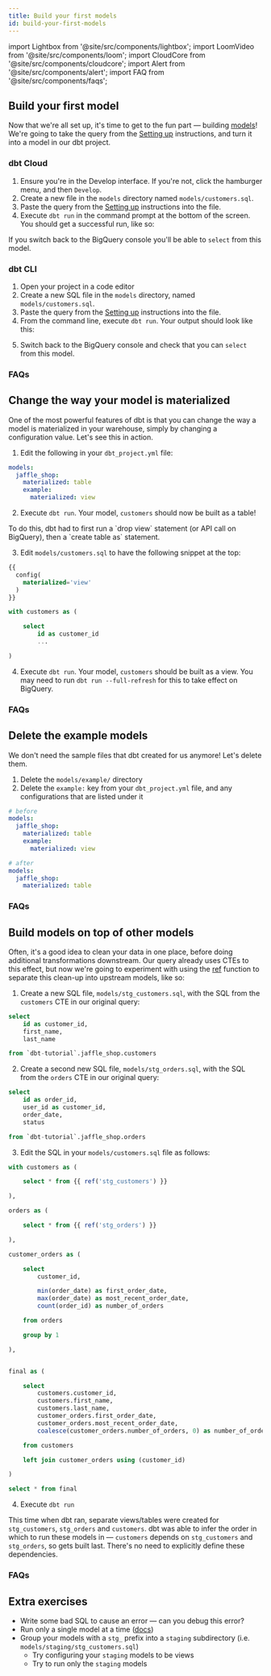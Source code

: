 ```yaml
---
title: Build your first models
id: build-your-first-models
---
```


import Lightbox from '@site/src/components/lightbox';
import LoomVideo from '@site/src/components/loom';
import CloudCore from '@site/src/components/cloudcore';
import Alert from '@site/src/components/alert';
import FAQ from '@site/src/components/faqs';

## Build your first model
Now that we're all set up, it's time to get to the fun part — building [models](https://docs.getdbt.com/docs/building-models)!
We're going to take the query from the [Setting up](docs/setting-up) instructions,
and turn it into a model in our dbt project.

### dbt Cloud
<LoomVideo id="09919ddb02e44015878c9e93e15fe792" />

1. Ensure you're in the Develop interface. If you're not, click the hamburger menu,
and then `Develop`.
2. Create a new file in the `models` directory named `models/customers.sql`.
3. Paste the query from the [Setting up](docs/setting-up) instructions into the
file.
4. Execute `dbt run` in the command prompt at the bottom of the screen. You
should get a successful run, like so:

<Lightbox src="/img/first-model-dbt-cloud.png" title="A successful run with dbt Cloud" />

If you switch back to the BigQuery console you'll be able to `select` from this
model.


### dbt CLI

<LoomVideo id="2ae3e1c6dfab451ab165ce928c5600c0" />

1. Open your project in a code editor
2. Create a new SQL file in the `models` directory, named `models/customers.sql`.
3. Paste the query from the [Setting up](docs/setting-up) instructions into the
file.
4. From the command line, execute `dbt run`. Your output should look like this:

<Lightbox src="/img/first-model-dbt-cli.png" title="A successful run with the dbt CLI" />

5. Switch back to the BigQuery console and check that you can `select` from this
model.

### FAQs
<FAQ src="faqs/checking-logs" />
<FAQ src="faqs/which-schema" />
<FAQ src="faqs/create-a-schema" />
<FAQ src="faqs/run-downtime" />
<FAQ src="faqs/sql-errors" />


## Change the way your model is materialized
One of the most powerful features of dbt is that you can change the way a model
is materialized in your warehouse, simply by changing a configuration value.
Let's see this in action.

<CloudCore>
    <LoomVideo id="fbaa9948dccf4f74a17ffc7de1ddf4f2" />
    <LoomVideo id="22ebdc914426461ea5c617a415cb4c21" />
</CloudCore>

1. Edit the following in your `dbt_project.yml` file:
```yaml
models:
  jaffle_shop:
    materialized: table
    example:
      materialized: view
```
2. Execute `dbt run`. Your model, `customers` should now be built as a table!
<Alert type="info">
To do this, dbt had to first run a `drop view` statement
(or API call on BigQuery), then a `create table as` statement.
</Alert>


3. Edit `models/customers.sql` to have the following snippet at the top:
```sql
{{
  config(
    materialized='view'
  )
}}

with customers as (

    select
        id as customer_id
        ...

)

```

4. Execute `dbt run`. Your model, `customers` should be built as a view. You may
need to run `dbt run --full-refresh` for this to take effect on BigQuery.

### FAQs
<FAQ src="faqs/available-materializations" />
<FAQ src="faqs/which-materialization" />
<FAQ src="faqs/available-configurations" />

## Delete the example models

We don't need the sample files that dbt created for us anymore! Let's delete them.

<CloudCore>
    <LoomVideo id="093d46e965994cb6a13e8a98559f6f9f" />
    <LoomVideo id="db63e6e937594b38bf044c78e720d95d" />
</CloudCore>

1. Delete the `models/example/` directory
2. Delete the `example:` key from your `dbt_project.yml` file, and any
configurations that are listed under it

```yaml
# before
models:
  jaffle_shop:
    materialized: table
    example:
      materialized: view
```
```yaml
# after
models:
  jaffle_shop:
    materialized: table
```

### FAQs
<FAQ src="faqs/removing-deleted-models" />
<FAQ src="faqs/unused-model-configurations" />


## Build models on top of other models
Often, it's a good idea to clean your data in one place, before doing additional
transformations downstream. Our query already uses CTEs to this effect, but now
we're going to experiment with using the [ref](https://docs.getdbt.com/docs/ref)
function to separate this clean-up into upstream models, like so:


<Lightbox src="/img/dbt-dag.png" title="The DAG we want for our dbt project" />

<CloudCore>
    <LoomVideo id="cf070e26faa3423e80338e6a918ae9f8" />
    <LoomVideo id="39eceeedf69641b5aca6f94c4da172a8" />
</CloudCore>

1. Create a new SQL file, `models/stg_customers.sql`, with the SQL from the
`customers` CTE in our original query:
```sql
select
    id as customer_id,
    first_name,
    last_name

from `dbt-tutorial`.jaffle_shop.customers
```
2. Create a second new SQL file, `models/stg_orders.sql`, with the SQL from the
`orders` CTE in our original query:
```sql
select
    id as order_id,
    user_id as customer_id,
    order_date,
    status

from `dbt-tutorial`.jaffle_shop.orders
```
3. Edit the SQL in your `models/customers.sql` file as follows:
```sql
with customers as (

    select * from {{ ref('stg_customers') }}

),

orders as (

    select * from {{ ref('stg_orders') }}

),

customer_orders as (

    select
        customer_id,

        min(order_date) as first_order_date,
        max(order_date) as most_recent_order_date,
        count(order_id) as number_of_orders

    from orders

    group by 1

),


final as (

    select
        customers.customer_id,
        customers.first_name,
        customers.last_name,
        customer_orders.first_order_date,
        customer_orders.most_recent_order_date,
        coalesce(customer_orders.number_of_orders, 0) as number_of_orders

    from customers

    left join customer_orders using (customer_id)

)

select * from final
```
4. Execute `dbt run`

This time when dbt ran, separate views/tables were created for `stg_customers`,
`stg_orders` and `customers`. dbt was able to infer the order in which to run these
models in — `customers` depends on `stg_customers` and `stg_orders`, so gets
built last. There's no need to explicitly define these dependencies.


### FAQs
<FAQ src="faqs/run-one-model" />
<FAQ src="faqs/unique-model-names" />
<FAQ src="faqs/structure-a-project" alt_header="As I create more models, how should I keep my project organized? What should I name my models?" />

## Extra exercises
* Write some bad SQL to cause an error — can you debug this error?
* Run only a single model at a time ([docs](https://docs.getdbt.com/docs/model-selection-syntax))
* Group your models with a `stg_` prefix into a `staging` subdirectory (i.e.
`models/staging/stg_customers.sql`)
    * Try configuring your `staging` models to be views
    * Try to run only the `staging` models

<CloudCore>
    <LoomVideo id="8e9ff6e496e44347afe7accc44eb6c79" />
    <LoomVideo id="2fc44590f2614a68bea402322c36f56e" />
</CloudCore>
